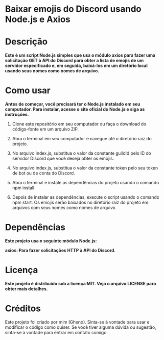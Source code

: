 # Baixar emojis do Discord usando Node.js e Axios

# Descrição

**Este é um script Node.js simples que usa o módulo axios para fazer uma solicitação GET à API do Discord para obter a lista de emojis de um servidor especificado e, em seguida, baixá-los em um diretório local usando seus nomes como nomes de arquivo.**
# Como usar
**Antes de começar, você precisará ter o Node.js instalado em seu computador. Para instalar, acesse o site oficial do Node.js e siga as instruções.**

1. Clone este repositório em seu computador ou faça o download do código-fonte em um arquivo ZIP.

2. Abra o terminal em seu computador e navegue até o diretório raiz do projeto.

3. No arquivo index.js, substitua o valor da constante guildId pelo ID do servidor Discord que você deseja obter os emojis.

4. No arquivo index.js, substitua o valor da constante token pelo seu token de bot ou de conta do Discord.

5. Abra o terminal e instale as dependências do projeto usando o comando npm install.

6. Depois de instalar as dependências, execute o script usando o comando npm start. Os emojis serão baixados no diretório raiz do projeto em arquivos com seus nomes como nomes de arquivo.

# Dependências
**Este projeto usa o seguinte módulo Node.js:**

**axios: Para fazer solicitações HTTP à API do Discord.**

# Licença
**Este projeto é distribuído sob a licença MIT. Veja o arquivo LICENSE para obter mais detalhes.**

# Créditos
Este projeto foi criado por mim (Gheno). Sinta-se à vontade para usar e modificar o código como quiser. Se você tiver alguma dúvida ou sugestão, sinta-se à vontade para entrar em contato comigo.
